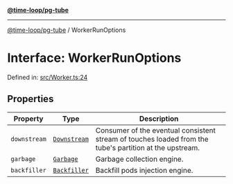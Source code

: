 [**@time-loop/pg-tube**](../README.md)

***

[@time-loop/pg-tube](../globals.md) / WorkerRunOptions

# Interface: WorkerRunOptions

Defined in: [src/Worker.ts:24](https://github.com/clickup/pg-tube/blob/master/src/Worker.ts#L24)

## Properties

| Property | Type | Description |
| ------ | ------ | ------ |
| <a id="downstream"></a> `downstream` | [`Downstream`](../classes/Downstream.md) | Consumer of the eventual consistent stream of touches loaded from the tube's partition at the upstream. |
| <a id="garbage"></a> `garbage` | [`Garbage`](../classes/Garbage.md) | Garbage collection engine. |
| <a id="backfiller"></a> `backfiller` | [`Backfiller`](../classes/Backfiller.md) | Backfill pods injection engine. |
